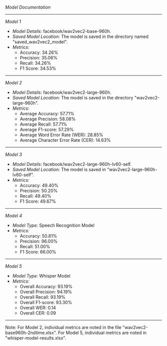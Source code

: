 *Model Documentation*

---

*Model 1*

- *Model Details:* facebook/wav2vec2-base-960h.
- *Saved Model Location:* The model is saved in the directory named "saved_wav2vec2_model".
- *Metrics:*
  - Accuracy: 34.26%
  - Precision: 35.06%
  - Recall: 34.26%
  - F1 Score: 34.53%

---

*Model 2*

- *Model Details:* facebook/wav2vec2-large-960h.
- *Saved Model Location:* The model is saved in the directory "wav2vec2-large-960h".
- *Metrics:*
  - Average Accuracy: 57.71%
  - Average Precision: 58.08%
  - Average Recall: 57.71%
  - Average F1-score: 57.29%
  - Average Word Error Rate (WER): 28.85%
  - Average Character Error Rate (CER): 14.63%

---

*Model 3*

- *Model Details:* facebook/wav2vec2-large-960h-lv60-self.
- *Saved Model Location:* The model is saved in "wav2vec2-large-960h-lv60-self".
- *Metrics:*
  - Accuracy: 49.40%
  - Precision: 50.20%
  - Recall: 49.40%
  - F1 Score: 49.67%

---

*Model 4*

- *Model Type:* Speech Recognition Model
- *Metrics:*
  - Accuracy: 50.81%
  - Precision: 96.00%
  - Recall: 51.00%
  - F1 Score: 66.00%

---

*Model 5*

- *Model Type:* Whisper Model
- *Metrics:*
  - Overall Accuracy: 93.19%
  - Overall Precision: 94.19%
  - Overall Recall: 93.19%
  - Overall F1-score: 93.30%
  - Overall WER: 0.14
  - Overall CER: 0.09

---

Note: For Model 2, individual metrics are noted in the file "wav2vec2-base960h-2ndtime.xlsx". For Model 5, individual metrics are noted in "whisper-model-results.xlsx".
